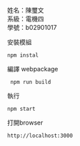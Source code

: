 姓名：陳璽文<br>
系級：電機四<br>
學號：b02901017<br>


<p>安裝模組</p>
<pre><code>npm instal</code></pre>

<p>編譯 webpackage</p>
<pre><code> npm run build </code></pre>

<p>執行</p>
<pre><code>npm start</code></pre>

 <p>打開browser</p>
  <pre><code>http://localhost:3000</code></pre>
  
